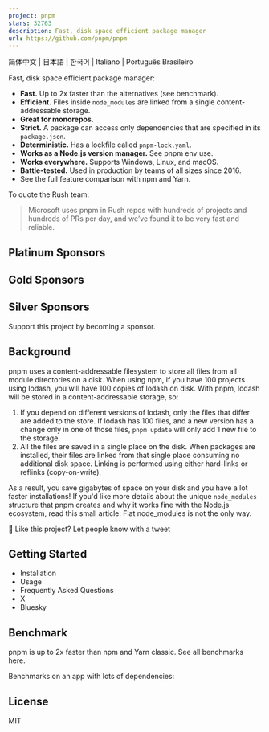 ```yaml
---
project: pnpm
stars: 32763
description: Fast, disk space efficient package manager
url: https://github.com/pnpm/pnpm
---
```


简体中文 | 日本語 | 한국어 | Italiano | Português Brasileiro

Fast, disk space efficient package manager:

-   **Fast.** Up to 2x faster than the alternatives (see benchmark).
-   **Efficient.** Files inside `node_modules` are linked from a single content-addressable storage.
-   **Great for monorepos.**
-   **Strict.** A package can access only dependencies that are specified in its `package.json`.
-   **Deterministic.** Has a lockfile called `pnpm-lock.yaml`.
-   **Works as a Node.js version manager.** See pnpm env use.
-   **Works everywhere.** Supports Windows, Linux, and macOS.
-   **Battle-tested.** Used in production by teams of all sizes since 2016.
-   See the full feature comparison with npm and Yarn.

To quote the Rush team:

> Microsoft uses pnpm in Rush repos with hundreds of projects and hundreds of PRs per day, and we’ve found it to be very fast and reliable.

Platinum Sponsors
-----------------

Gold Sponsors
-------------

Silver Sponsors
---------------

Support this project by becoming a sponsor.

Background
----------

pnpm uses a content-addressable filesystem to store all files from all module directories on a disk. When using npm, if you have 100 projects using lodash, you will have 100 copies of lodash on disk. With pnpm, lodash will be stored in a content-addressable storage, so:

1.  If you depend on different versions of lodash, only the files that differ are added to the store. If lodash has 100 files, and a new version has a change only in one of those files, `pnpm update` will only add 1 new file to the storage.
2.  All the files are saved in a single place on the disk. When packages are installed, their files are linked from that single place consuming no additional disk space. Linking is performed using either hard-links or reflinks (copy-on-write).

As a result, you save gigabytes of space on your disk and you have a lot faster installations! If you'd like more details about the unique `node_modules` structure that pnpm creates and why it works fine with the Node.js ecosystem, read this small article: Flat node\_modules is not the only way.

💖 Like this project? Let people know with a tweet

Getting Started
---------------

-   Installation
-   Usage
-   Frequently Asked Questions
-   X
-   Bluesky

Benchmark
---------

pnpm is up to 2x faster than npm and Yarn classic. See all benchmarks here.

Benchmarks on an app with lots of dependencies:

License
-------

MIT

